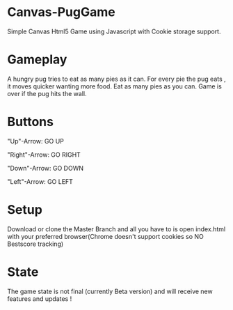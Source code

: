 # Canvas-PugGame
Simple Canvas Html5 Game using Javascript with Cookie storage support.

# Gameplay
A hungry pug tries to eat as many pies as it can. For every pie the pug eats , it moves quicker wanting more food. Eat as many pies as you can. Game is over if the pug hits the wall.

# Buttons
"Up"-Arrow: GO UP

"Right"-Arrow: GO RIGHT

"Down"-Arrow: GO DOWN

"Left"-Arrow: GO LEFT

# Setup
Download or clone the Master Branch and all you have to is open index.html with your preferred browser(Chrome doesn't support cookies so NO Bestscore tracking)

# State
The game state is not final (currently Beta version) and will receive new features and updates !
